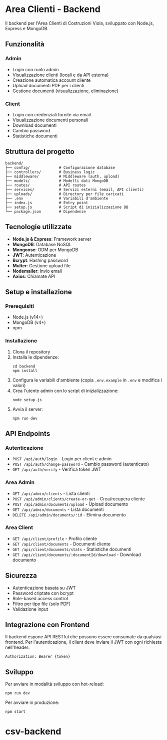 # Area Clienti - Backend

Il backend per l'Area Clienti di Costruzioni Viola, sviluppato con Node.js, Express e MongoDB.

## Funzionalità

### Admin
- Login con ruolo admin
- Visualizzazione clienti (locali e da API esterna)
- Creazione automatica account cliente
- Upload documenti PDF per i clienti
- Gestione documenti (visualizzazione, eliminazione)

### Client
- Login con credenziali fornite via email
- Visualizzazione documenti personali
- Download documenti
- Cambio password
- Statistiche documenti

## Struttura del progetto

```
backend/
├── config/             # Configurazione database
├── controllers/        # Business logic
├── middleware/         # Middleware (auth, upload)
├── models/             # Modelli dati MongoDB
├── routes/             # API routes
├── services/           # Servizi esterni (email, API clienti)
├── uploads/            # Directory per file caricati
├── .env                # Variabili d'ambiente
├── index.js            # Entry point
├── setup.js            # Script di inizializzazione DB
└── package.json        # Dipendenze
```

## Tecnologie utilizzate

- **Node.js & Express**: Framework server
- **MongoDB**: Database NoSQL
- **Mongoose**: ODM per MongoDB
- **JWT**: Autenticazione
- **Bcrypt**: Hashing password
- **Multer**: Gestione upload file
- **Nodemailer**: Invio email
- **Axios**: Chiamate API

## Setup e installazione

### Prerequisiti

- Node.js (v14+)
- MongoDB (v4+)
- npm

### Installazione

1. Clona il repository
2. Installa le dipendenze:
   ```
   cd backend
   npm install
   ```
3. Configura le variabili d'ambiente (copia `.env.example` in `.env` e modifica i valori)
4. Crea l'utente admin con lo script di inizializzazione:
   ```
   node setup.js
   ```
5. Avvia il server:
   ```
   npm run dev
   ```

## API Endpoints

### Autenticazione

- `POST /api/auth/login` - Login per client e admin
- `POST /api/auth/change-password` - Cambio password (autenticato)
- `GET /api/auth/verify` - Verifica token JWT

### Area Admin

- `GET /api/admin/clients` - Lista clienti
- `POST /api/admin/clients/create-or-get` - Crea/recupera cliente
- `POST /api/admin/documents/upload` - Upload documento
- `GET /api/admin/documents` - Lista documenti
- `DELETE /api/admin/documents/:id` - Elimina documento

### Area Client

- `GET /api/client/profile` - Profilo cliente
- `GET /api/client/documents` - Documenti cliente
- `GET /api/client/documents/stats` - Statistiche documenti
- `GET /api/client/documents/:documentId/download` - Download documento

## Sicurezza

- Autenticazione basata su JWT
- Password criptate con bcrypt
- Role-based access control
- Filtro per tipo file (solo PDF)
- Validazione input

## Integrazione con Frontend

Il backend espone API RESTful che possono essere consumate da qualsiasi frontend.
Per l'autenticazione, il client deve inviare il JWT con ogni richiesta nell'header:
```
Authorization: Bearer {token}
```

## Sviluppo

Per avviare in modalità sviluppo con hot-reload:
```
npm run dev
```

Per avviare in produzione:
```
npm start
```
# csv-backend
